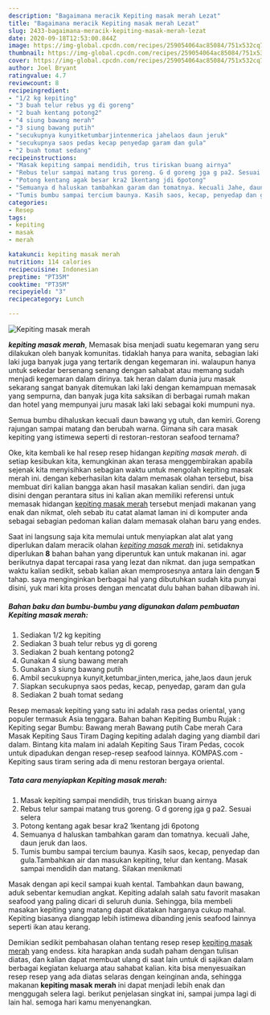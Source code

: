 ```yaml
---
description: "Bagaimana meracik Kepiting masak merah Lezat"
title: "Bagaimana meracik Kepiting masak merah Lezat"
slug: 2433-bagaimana-meracik-kepiting-masak-merah-lezat
date: 2020-09-18T12:53:00.844Z
image: https://img-global.cpcdn.com/recipes/259054064ac85084/751x532cq70/kepiting-masak-merah-foto-resep-utama.jpg
thumbnail: https://img-global.cpcdn.com/recipes/259054064ac85084/751x532cq70/kepiting-masak-merah-foto-resep-utama.jpg
cover: https://img-global.cpcdn.com/recipes/259054064ac85084/751x532cq70/kepiting-masak-merah-foto-resep-utama.jpg
author: Joel Bryant
ratingvalue: 4.7
reviewcount: 8
recipeingredient:
- "1/2 kg kepiting"
- "3 buah telur rebus yg di goreng"
- "2 buah kentang potong2"
- "4 siung bawang merah"
- "3 siung bawang putih"
- "secukupnya kunyitketumbarjintenmerica jahelaos daun jeruk"
- "secukupnya saos pedas kecap penyedap garam dan gula"
- "2 buah tomat sedang"
recipeinstructions:
- "Masak kepiting sampai mendidih, trus tiriskan buang airnya"
- "Rebus telur sampai matang trus goreng. G d goreng jga g pa2. Sesuai selera"
- "Potong kentang agak besar kra2 1kentang jdi 6potong"
- "Semuanya d haluskan tambahkan garam dan tomatnya. kecuali Jahe, daun jeruk dan laos."
- "Tumis bumbu sampai tercium baunya. Kasih saos, kecap, penyedap dan gula.Tambahkan air dan masukan kepiting, telur dan kentang. Masak sampai mendidih dan matang. Silakan menikmati"
categories:
- Resep
tags:
- kepiting
- masak
- merah

katakunci: kepiting masak merah 
nutrition: 114 calories
recipecuisine: Indonesian
preptime: "PT35M"
cooktime: "PT35M"
recipeyield: "3"
recipecategory: Lunch

---
```



![Kepiting masak merah](https://img-global.cpcdn.com/recipes/259054064ac85084/751x532cq70/kepiting-masak-merah-foto-resep-utama.jpg)

<b><i>kepiting masak merah</i></b>, Memasak bisa menjadi suatu kegemaran yang seru dilakukan oleh banyak komunitas. tidaklah hanya para wanita, sebagian laki laki juga banyak juga yang tertarik dengan kegemaran ini. walaupun hanya untuk sekedar bersenang senang dengan sahabat atau memang sudah menjadi kegemaran dalam dirinya. tak heran dalam dunia juru masak sekarang sangat banyak ditemukan laki laki dengan kemampuan memasak yang sempurna, dan banyak juga kita saksikan di berbagai rumah makan dan hotel yang mempunyai juru masak laki laki sebagai koki mumpuni nya.

Semua bumbu dihaluskan kecuali daun bawang yg utuh, dan kemiri. Goreng rajungan sampai matang dan berubah warna. Gimana sih cara masak kepiting yang istimewa seperti di restoran-restoran seafood ternama?

Oke, kita kembali ke hal resep resep hidangan <i>kepiting masak merah</i>. di setiap kesibukan kita, kemungkinan akan terasa menggembirakan apabila sejenak kita menyisihkan sebagian waktu untuk mengolah kepiting masak merah ini. dengan keberhasilan kita dalam memasak olahan tersebut, bisa membuat diri kalian bangga akan hasil masakan kalian sendiri. dan juga disini dengan perantara situs ini kalian akan memiliki referensi untuk memasak hidangan <u>kepiting masak merah</u> tersebut menjadi makanan yang enak dan nikmat, oleh sebab itu catat alamat laman ini di komputer anda sebagai sebagian pedoman kalian dalam memasak olahan baru yang endes.


Saat ini langsung saja kita memulai untuk menyiapkan alat alat yang diperlukan dalam meracik olahan <u><i>kepiting masak merah</i></u> ini. setidaknya diperlukan <b>8</b> bahan bahan yang diperuntuk kan untuk makanan ini. agar berikutnya dapat tercapai rasa yang lezat dan nikmat. dan juga sempatkan waktu kalian sedikit, sebab kalian akan memprosesnya antara lain dengan <b>5</b> tahap. saya menginginkan berbagai hal yang dibutuhkan sudah kita punyai disini, yuk mari kita proses dengan mencatat dulu bahan bahan dibawah ini.

<!--inarticleads1-->

##### Bahan baku dan bumbu-bumbu yang digunakan dalam pembuatan Kepiting masak merah:

1. Sediakan 1/2 kg kepiting
1. Sediakan 3 buah telur rebus yg di goreng
1. Sediakan 2 buah kentang potong2
1. Gunakan 4 siung bawang merah
1. Gunakan 3 siung bawang putih
1. Ambil secukupnya kunyit,ketumbar,jinten,merica, jahe,laos daun jeruk
1. Siapkan secukupnya saos pedas, kecap, penyedap, garam dan gula
1. Sediakan 2 buah tomat sedang


Resep memasak kepiting yang satu ini adalah rasa pedas oriental, yang populer termasuk Asia tenggara. Bahan bahan Kepiting Bumbu Rujak : Kepiting segar Bumbu: Bawang merah Bawang putih Cabe merah Cara Masak Kepiting Saus Tiram Daging kepiting adalah daging yang diambil dari dalam. Bintang kita malam ini adalah Kepiting Saus Tiram Pedas, cocok untuk dipadukan dengan resep-resep seafood lainnya. KOMPAS.com - Kepiting saus tiram sering ada di menu restoran bergaya oriental. 

<!--inarticleads2-->

##### Tata cara menyiapkan Kepiting masak merah:

1. Masak kepiting sampai mendidih, trus tiriskan buang airnya
1. Rebus telur sampai matang trus goreng. G d goreng jga g pa2. Sesuai selera
1. Potong kentang agak besar kra2 1kentang jdi 6potong
1. Semuanya d haluskan tambahkan garam dan tomatnya. kecuali Jahe, daun jeruk dan laos.
1. Tumis bumbu sampai tercium baunya. Kasih saos, kecap, penyedap dan gula.Tambahkan air dan masukan kepiting, telur dan kentang. Masak sampai mendidih dan matang. Silakan menikmati


Masak dengan api kecil sampai kuah kental. Tambahkan daun bawang, aduk sebentar kemudian angkat. Kepiting adalah salah satu favorit masakan seafood yang paling dicari di seluruh dunia. Sehingga, bila membeli masakan kepiting yang matang dapat dikatakan harganya cukup mahal. Kepiting biasanya dianggap lebih istimewa dibanding jenis seafood lainnya seperti ikan atau kerang. 

Demikian sedikit pembahasan olahan tentang resep resep <u>kepiting masak merah</u> yang endess. kita harapkan anda sudah paham dengan tulisan diatas, dan kalian dapat membuat ulang di saat lain untuk di sajikan dalam berbagai kegiatan keluarga atau sahabat kalian. kita bisa menyesuaikan resep resep yang ada diatas selaras dengan keinginan anda, sehingga makanan <b>kepiting masak merah</b> ini dapat menjadi lebih enak dan menggugah selera lagi. berikut penjelasan singkat ini, sampai jumpa lagi di lain hal. semoga hari kamu menyenangkan.
